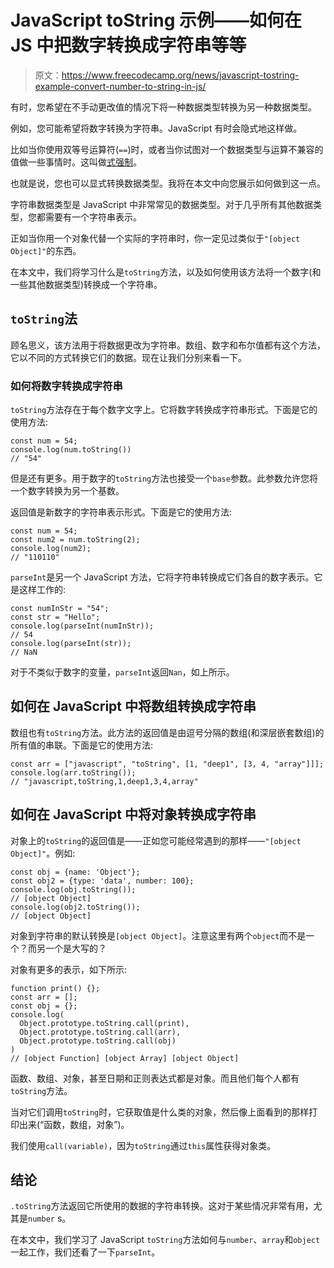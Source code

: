 # JavaScript toString 示例——如何在 JS 中把数字转换成字符串等等

> 原文：<https://www.freecodecamp.org/news/javascript-tostring-example-convert-number-to-string-in-js/>

有时，您希望在不手动更改值的情况下将一种数据类型转换为另一种数据类型。

例如，您可能希望将数字转换为字符串。JavaScript 有时会隐式地这样做。

比如当你使用双等号运算符(`==`)时，或者当你试图对一个数据类型与运算不兼容的值做一些事情时。这叫做[式强制](https://www.freecodecamp.org/news/js-type-coercion-explained-27ba3d9a2839/)。

也就是说，您也可以显式转换数据类型。我将在本文中向您展示如何做到这一点。

字符串数据类型是 JavaScript 中非常常见的数据类型。对于几乎所有其他数据类型，您都需要有一个字符串表示。

正如当你用一个对象代替一个实际的字符串时，你一定见过类似于`"[object Object]"`的东西。

在本文中，我们将学习什么是`toString`方法，以及如何使用该方法将一个数字(和一些其他数据类型)转换成一个字符串。

## `toString`法

顾名思义，该方法用于将数据更改为字符串。数组、数字和布尔值都有这个方法，它以不同的方式转换它们的数据。现在让我们分别来看一下。

### 如何将数字转换成字符串

`toString`方法存在于每个数字文字上。它将数字转换成字符串形式。下面是它的使用方法:

```
const num = 54;
console.log(num.toString())
// "54" 
```

但是还有更多。用于数字的`toString`方法也接受一个`base`参数。此参数允许您将一个数字转换为另一个基数。

返回值是新数字的字符串表示形式。下面是它的使用方法:

```
const num = 54;
const num2 = num.toString(2);
console.log(num2);
// "110110" 
```

`parseInt`是另一个 JavaScript 方法，它将字符串转换成它们各自的数字表示。它是这样工作的:

```
const numInStr = "54";
const str = "Hello";
console.log(parseInt(numInStr));
// 54
console.log(parseInt(str));
// NaN 
```

对于不类似于数字的变量，`parseInt`返回`Nan`，如上所示。

## 如何在 JavaScript 中将数组转换成字符串

数组也有`toString`方法。此方法的返回值是由逗号分隔的数组(和深层嵌套数组)的所有值的串联。下面是它的使用方法:

```
const arr = ["javascript", "toString", [1, "deep1", [3, 4, "array"]]];
console.log(arr.toString());
// "javascript,toString,1,deep1,3,4,array" 
```

## 如何在 JavaScript 中将对象转换成字符串

对象上的`toString`的返回值是——正如您可能经常遇到的那样——`"[object Object]"`。例如:

```
const obj = {name: 'Object'};
const obj2 = {type: 'data', number: 100};
console.log(obj.toString());
// [object Object]
console.log(obj2.toString());
// [object Object] 
```

对象到字符串的默认转换是`[object Object]`。注意这里有两个`object`而不是一个？而另一个是大写的？

对象有更多的表示，如下所示:

```
function print() {};
const arr = [];
const obj = {};
console.log(
  Object.prototype.toString.call(print),
  Object.prototype.toString.call(arr),
  Object.prototype.toString.call(obj)
)
// [object Function] [object Array] [object Object] 
```

函数、数组、对象，甚至日期和正则表达式都是对象。而且他们每个人都有`toString`方法。

当对它们调用`toString`时，它获取值是什么类的对象，然后像上面看到的那样打印出来(“函数，数组，对象”)。

我们使用`call(variable)`，因为`toString`通过`this`属性获得对象类。

## 结论

`.toString`方法返回它所使用的数据的字符串转换。这对于某些情况非常有用，尤其是`number` s。

在本文中，我们学习了 JavaScript `toString`方法如何与`number`、`array`和`object`一起工作，我们还看了一下`parseInt`。